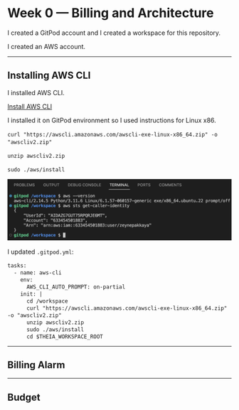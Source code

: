 # Week 0 — Billing and Architecture

I created a GitPod account and I created a workspace for this repository.

I created an AWS account.

---

## Installing AWS CLI

I installed AWS CLI.

[Install AWS CLI](https://docs.aws.amazon.com/cli/latest/userguide/getting-started-install.html)

I installed it on GitPod environment so I used instructions for Linux x86.

`curl "https://awscli.amazonaws.com/awscli-exe-linux-x86_64.zip" -o "awscliv2.zip"`

`unzip awscliv2.zip`

`sudo ./aws/install`

![AWS CLI](https://github.com/zeynepakkaya2/aws-bootcamp-cruddur-2023/blob/main/journal/assets/aws-cli.png)

I updated `.gitpod.yml`:

```
tasks:
  - name: aws-cli
    env:
      AWS_CLI_AUTO_PROMPT: on-partial
    init: |
      cd /workspace
      curl "https://awscli.amazonaws.com/awscli-exe-linux-x86_64.zip" -o "awscliv2.zip"
      unzip awscliv2.zip
      sudo ./aws/install
      cd $THEIA_WORKSPACE_ROOT
```

---

## Billing Alarm

---

## Budget
